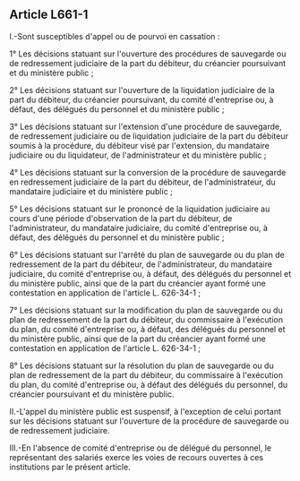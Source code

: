 Article L661-1
----
I.-Sont susceptibles d'appel ou de pourvoi en cassation :

1° Les décisions statuant sur l'ouverture des procédures de sauvegarde ou de
redressement judiciaire de la part du débiteur, du créancier poursuivant et du
ministère public ;

2° Les décisions statuant sur l'ouverture de la liquidation judiciaire de la
part du débiteur, du créancier poursuivant, du comité d'entreprise ou, à défaut,
des délégués du personnel et du ministère public ;

3° Les décisions statuant sur l'extension d'une procédure de sauvegarde, de
redressement judiciaire ou de liquidation judiciaire de la part du débiteur
soumis à la procédure, du débiteur visé par l'extension, du mandataire
judiciaire ou du liquidateur, de l'administrateur et du ministère public ;

4° Les décisions statuant sur la conversion de la procédure de sauvegarde en
redressement judiciaire de la part du débiteur, de l'administrateur, du
mandataire judiciaire et du ministère public ;

5° Les décisions statuant sur le prononcé de la liquidation judiciaire au cours
d'une période d'observation de la part du débiteur, de l'administrateur, du
mandataire judiciaire, du comité d'entreprise ou, à défaut, des délégués du
personnel et du ministère public ;

6° Les décisions statuant sur l'arrêté du plan de sauvegarde ou du plan de
redressement de la part du débiteur, de l'administrateur, du mandataire
judiciaire, du comité d'entreprise ou, à défaut, des délégués du personnel et du
ministère public, ainsi que de la part du créancier ayant formé une contestation
en application de l'article L. 626-34-1 ;

7° Les décisions statuant sur la modification du plan de sauvegarde ou du plan
de redressement de la part du débiteur, du commissaire à l'exécution du plan, du
comité d'entreprise ou, à défaut, des délégués du personnel et du ministère
public, ainsi que de la part du créancier ayant formé une contestation en
application de l'article L. 626-34-1 ;

8° Les décisions statuant sur la résolution du plan de sauvegarde ou du plan de
redressement de la part du débiteur, du commissaire à l'exécution du plan, du
comité d'entreprise ou, à défaut des délégués du personnel, du créancier
poursuivant et du ministère public.

II.-L'appel du ministère public est suspensif, à l'exception de celui portant
sur les décisions statuant sur l'ouverture de la procédure de sauvegarde ou de
redressement judiciaire.

III.-En l'absence de comité d'entreprise ou de délégué du personnel, le
représentant des salariés exerce les voies de recours ouvertes à ces
institutions par le présent article.
